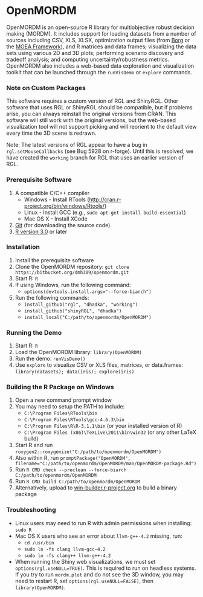 # OpenMORDM #

OpenMORDM is an open-source R library for multiobjective robust decision making (MORDM).
It includes support for loading datasets from a number of sources including
CSV, XLS, XLSX, optimization output files (from [Borg](http://www.borgmoea.org/)
or the [MOEA Framework](http://www.moeaframework.org/)), and R matrices and data frames;
visualizing the data sets using various 2D and 3D plots; performing scenario
discovery and tradeoff analysis; and computing uncertainty/robustness metrics.
OpenMORDM also includes a web-based data exploration and visualization toolkit
that can be launched through the `runVisDemo` or `explore` commands.

### Note on Custom Packages ###
This software requires a custom version of RGL and ShinyRGL.  Other software that uses
RGL or ShinyRGL should be compatible, but if problems arise, you can always reinstall the
original versions from CRAN.  This software will still work with the original versions,
but the web-based visualization tool will not support picking and will reorient to the
default view every time the 3D scene is redrawn.

Note: The latest versions of RGL appear to have a bug in `rgl.setMouseCallbacks`
(see Bug 5928 on r-forge).  Until this is resolved, we have created the
`working` branch for RGL that uses an earlier version of RGL.

### Prerequisite Software ###
1. A compatible C/C++ compiler
    * Windows - Install RTools (http://cran.r-project.org/bin/windows/Rtools/)
    * Linux - Install GCC (e.g., `sudo apt-get install build-essential`)
    * Mac OS X - Install XCode
2. [Git](http://git-scm.com/downloads) (for downloading the source code)
3. [R version 3.0](http://www.r-project.org/) or later

### Installation ###
1. Install the prerequisite software
2. Clone the OpenMORDM repository: `git clone https://bitbucket.org/dmh309/openmordm.git`
3. Start R: `R`
4. If using Windows, run the following command:
    * `options(devtools.install.args="--force-biarch")`
5. Run the following commands:
    * `install_github("rgl", "dhadka", "working")`
    * `install_github("shinyRGL", "dhadka")`
    * `install_local("C:/path/to/openmordm/OpenMORDM")`

### Running the Demo ###
1. Start R: `R`
2. Load the OpenMORDM library: `library(OpenMORDM)`
3. Run the demo: `runVisDemo()`
4. Use `explore` to visualize CSV or XLS files, matrices, or data.frames: `library(datasets); data(iris); explore(iris)`

### Building the R Package on Windows ###
1. Open a new command prompt window
2. You may need to setup the PATH to include:
    * `C:\Program Files\RTools\bin`
    * `C:\Program Files\RTools\gcc-4.6.3\bin`
    * `C:\Program Files\R\R-3.1.1\bin` (or your installed version of R)
    * `C:\Program Files (x86)\TeXLive\2011\bin\win32` (or any other LaTeX build)
3. Start R and run `roxygen2::roxygenize("C:/path/to/openmordm/OpenMORDM")`
4. Also within R, run `promptPackage("OpenMORDM", filename="C:/path/to/openmordm/OpenMORDM/man/OpenMORDM-package.Rd")`
5. Run `R CMD check --preclean --force-biarch C:/path/to/openmordm/OpenMORDM`
6. Run `R CMD build C:/path/to/openmordm/OpenMORDM`
7. Alternatively, upload to [win-builder.r-project.org](win-builder.r-project.org) to build a binary package

### Troubleshooting ###
* Linux users may need to run R with admin permissions when installing: `sudo R`
* Mac OS X users who see an error about `llvm-g++-4.2` missing, run:
    * `cd /usr/bin`
    * `sudo ln -fs clang llvm-gcc-4.2`
    * `sudo ln -fs clang++ llvm-g++-4.2`
* When running the Shiny web visualizations, we must set `options(rgl.useNULL=TRUE)`.  This is required to run on headless systems.  If you try to run `mordm.plot` and do not see the 3D window, you may need to restart R, set `options(rgl.useNULL=FALSE)`, then `library(OpenMORDM)`.

